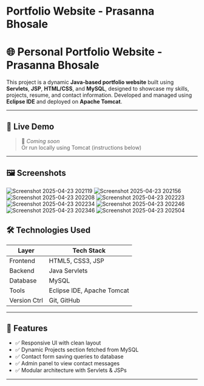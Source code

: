 # Portfolio Website - Prasanna Bhosale

# 🌐 Personal Portfolio Website - Prasanna Bhosale

This project is a dynamic **Java-based portfolio website** built using **Servlets**, **JSP**, **HTML/CSS**, and **MySQL**, designed to showcase my skills, projects, resume, and contact information. Developed and managed using **Eclipse IDE** and deployed on **Apache Tomcat**.

---

## 🔗 Live Demo

> 🔴 _Coming soon_  
> Or run locally using Tomcat (instructions below)

---

## 🖼️ Screenshots

![Screenshot 2025-04-23 202119](https://github.com/user-attachments/assets/9dc11461-2b6f-4947-9c49-6e34c87dbc6d)
![Screenshot 2025-04-23 202156](https://github.com/user-attachments/assets/7b2cd56a-fb10-48f6-9cb7-b0d61e0b8834)
![Screenshot 2025-04-23 202208](https://github.com/user-attachments/assets/55eb9a7b-dae6-4b78-b42b-dc1122f70979)
![Screenshot 2025-04-23 202223](https://github.com/user-attachments/assets/b06837d7-a465-469c-a528-9f6e4e5b0de7)
![Screenshot 2025-04-23 202234](https://github.com/user-attachments/assets/6dd57bcb-cdc8-4aa1-8377-ee2de0f752c0)
![Screenshot 2025-04-23 202246](https://github.com/user-attachments/assets/8a893173-c81d-4b4b-abdf-cb327e6ae32f)
![Screenshot 2025-04-23 202346](https://github.com/user-attachments/assets/5e38ed38-853d-43b6-a203-2ae6562d37cd)
![Screenshot 2025-04-23 202504](https://github.com/user-attachments/assets/f4e80ce5-7b59-4589-b299-1409af93eced)

## 🛠 Technologies Used

| Layer        | Tech Stack                  |
|--------------|-----------------------------|
| Frontend     | HTML5, CSS3, JSP            |
| Backend      | Java Servlets               |
| Database     | MySQL                       |
| Tools        | Eclipse IDE, Apache Tomcat  |
| Version Ctrl | Git, GitHub                 |

---

## 📂 Features

- ✅ Responsive UI with clean layout
- ✅ Dynamic Projects section fetched from MySQL
- ✅ Contact form saving queries to database
- ✅ Admin panel to view contact messages
- ✅ Modular architecture with Servlets & JSPs

---
